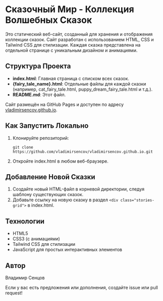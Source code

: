 # Сказочный Мир - Коллекция Волшебных Сказок

Это статический веб-сайт, созданный для хранения и отображения коллекции сказок. Сайт разработан с использованием HTML, CSS и Tailwind CSS для стилизации. Каждая сказка представлена на отдельной странице с уникальным дизайном и анимациями.

## Структура Проекта

- **index.html**: Главная страница с списком всех сказок.
- **{fairy_tale_name}.html**: Отдельные файлы для каждой сказки (например, cat_fairy_tale.html, puppy_dream_fairy_tale.html и т.д.).
- **README.md**: Этот файл.

Сайт размещён на GitHub Pages и доступен по адресу [vladimirsencov.github.io](https://vladimirsencov.github.io).

## Как Запустить Локально

1. Клонируйте репозиторий:
   ```
   git clone https://github.com/vladimirsencov/vladimirsencov.github.io.git
   ```
2. Откройте index.html в любом веб-браузере.

## Добавление Новой Сказки

1. Создайте новый HTML-файл в корневой директории, следуя шаблону существующих сказок.
2. Добавьте ссылку на новую сказку в раздел `<div class="stories-grid">` в index.html.

## Технологии

- HTML5
- CSS3 (с анимациями)
- Tailwind CSS для стилизации
- JavaScript для простых интерактивных элементов

## Автор

Владимир Сенцов

Если у вас есть предложения или дополнения, создайте issue или pull request! 